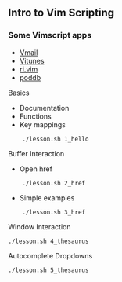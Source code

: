 
## Intro to Vim Scripting 


### Some Vimscript apps

* [Vmail](http://danielchoi.com/software/vmail.html)
* [Vitunes](http://danielchoi.com/software/vitunes.html)
* [ri.vim](http://danielchoi.com/software/ri_vim.html)
* [poddb](http://danielchoi.com/software/poddb_client.html)

Basics

* Documentation 
* Functions
* Key mappings

```
    ./lesson.sh 1_hello
```


Buffer Interaction
  
* Open href 

```
    ./lesson.sh 2_href
```

* Simple examples

```
    ./lesson.sh 3_href

```

Window Interaction

    ./lesson.sh 4_thesaurus

Autocomplete Dropdowns

    ./lesson.sh 5_thesaurus

